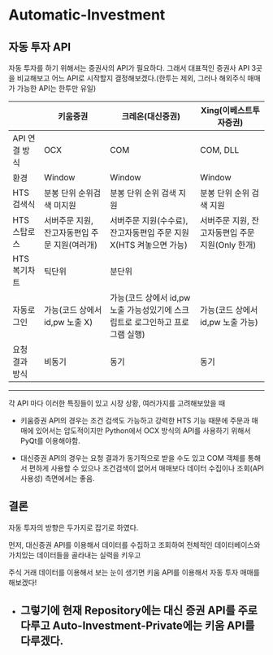 # Automatic-Investment

## 자동 투자 API

자동 투자를 하기 위해서는 증권사의 API가 필요하다.
그래서 대표적인 증권사 API 3곳을 비교해보고 어느 API로 시작할지 결정해보겠다.(한투는 제외, 그러나 해외주식 매매가 가능한 API는 한투만 유일)

|                | 키움증권                                      | 크레온(대신증권)                                                              | Xing(이베스트투자증권)                           |
| -------------- | --------------------------------------------- | ----------------------------------------------------------------------------- | ------------------------------------------------ |
| API 연결 방식  | OCX                                           | COM                                                                           | COM, DLL                                         |
| 환경           | Window                                        | Window                                                                        | Window                                           |
| HTS검색식      | 분봉 단위 순위검색 미지원                     | 분봉 단위 순위 검색 지원                                                      | 분봉 단위 순위 검색 지원                         |
| HTS 스탑로스   | 서버주문 지원, 잔고자동편입 주문 지원(여러개) | 서버주문 지원(수수료), 잔고자동편입 주문 지원X(HTS 켜놓으면 가능)             | 서버주문 지원, 잔고자동편입 주문 지원(Only 한개) |
| HTS 복기차트   | 틱단위                                        | 분단위                                                                        |                                                  |
| 자동로그인     | 가능(코드 상에서 id,pw 노출 X)                | 가능(코드 상에서 id,pw 노출 가능성있기에 스크립트로 로그인하고 프로그램 실행) | 가능(코드 상에서 id,pw 노출 가능)                |
| 요청 결과 방식 | 비동기                                        | 동기                                                                          | 동기                                             |

---

각 API 마다 이러한 특징들이 있고
시장 상황, 여러가지를 고려해보았을 때

- 키움증권 API의 경우는 조건 검색도 가능하고 강력한 HTS 기능 때문에 주문과 매매에 있어서는 압도적이지만 Python에서 OCX 방식의 API를 사용하기 위해서 PyQt를 이용해야함.

- 대신증권 API의 경우는 요청 결과가 동기적으로 받을 수도 있고 COM 객체를 통해서 편하게 사용할 수 있으나 조건검색이 없어서 매매보다 데이터 수집이나 조회(API 사용성) 측면에서는 좋음.

## 결론

자동 투자의 방향은 두가지로 잡기로 하였다.

먼저, 대신증권 API를 이용해서 데이터를 수집하고 조회하여 전체적인 데이터베이스와 가치있는 데이터들을 골라내는 실력을 키우고

주식 거래 데이터를 이용해서 보는 눈이 생기면 키움 API를 이용해서 자동 투자 매매를 해보겠다!

- ## 그렇기에 현재 Repository에는 대신 증권 API를 주로 다루고 Auto-Investment-Private에는 키움 API를 다루겠다.
